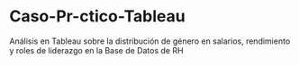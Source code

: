 # Caso-Pr-ctico-Tableau
Análisis en Tableau sobre la distribución de género en salarios, rendimiento y roles de liderazgo en la Base de Datos de RH
